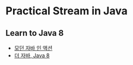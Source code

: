 # Practical Stream in Java

## Learn to Java 8

- [모던 자바 인 액션](https://github.com/BAEKJungHo/modern-java-in-action) 
- [더 자바, Java 8](https://github.com/BAEKJungHo/the-java-8) 
